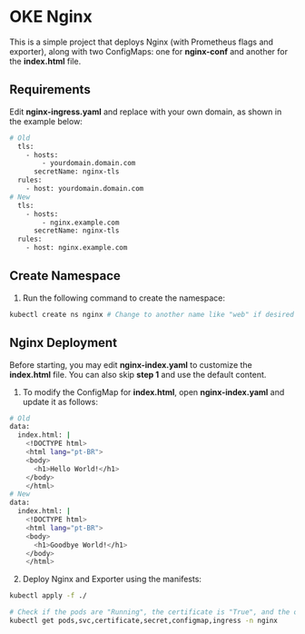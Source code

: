 # OKE Nginx

This is a simple project that deploys Nginx (with Prometheus flags and exporter), along with two ConfigMaps: one for **nginx-conf** and another for the **index.html** file.

## Requirements

Edit **nginx-ingress.yaml** and replace with your own domain, as shown in the example below:
```bash
# Old
  tls:
    - hosts:
        - yourdomain.domain.com
      secretName: nginx-tls
  rules:
    - host: yourdomain.domain.com
# New
  tls:
    - hosts:
        - nginx.example.com
      secretName: nginx-tls
  rules:
    - host: nginx.example.com
```

## Create Namespace

1. Run the following command to create the namespace:
```bash
kubectl create ns nginx # Change to another name like "web" if desired
```

## Nginx Deployment

Before starting, you may edit **nginx-index.yaml** to customize the **index.html** file. You can also skip **step 1** and use the default content.

1. To modify the ConfigMap for **index.html**, open **nginx-index.yaml** and update it as follows:
```bash
# Old
data:
  index.html: |
    <!DOCTYPE html>
    <html lang="pt-BR">
    <body>
      <h1>Hello World!</h1>
    </body>
    </html>
# New
data:
  index.html: |
    <!DOCTYPE html>
    <html lang="pt-BR">
    <body>
      <h1>Goodbye World!</h1>
    </body>
    </html>
```

2. Deploy Nginx and Exporter using the manifests:
```bash
kubectl apply -f ./

# Check if the pods are "Running", the certificate is "True", and the other resources exist
kubectl get pods,svc,certificate,secret,configmap,ingress -n nginx
```